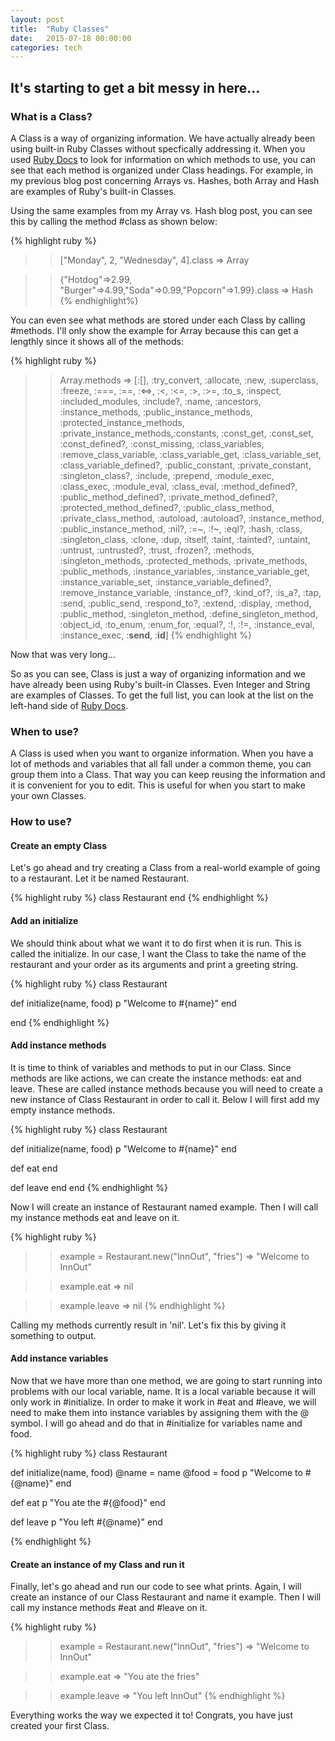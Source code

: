 ```yaml
---
layout: post
title:  "Ruby Classes"
date:   2015-07-18 00:00:00
categories: tech
---
```

<h2>It's starting to get a bit messy in here...</h2>
<h3>What is a Class?</h3>

A Class is a way of organizing information. We have actually already been using built-in Ruby Classes without specfically addressing it. When you used [Ruby Docs][ruby-docs] to look for information on which methods to use, you can see that each method is organized under Class headings. For example, in my previous blog post concerning Arrays vs. Hashes, both Array and Hash are examples of Ruby's built-in Classes.

Using the same examples from my Array vs. Hash blog post, you can see this by calling the method #class as shown below:

{% highlight ruby %}
>> ["Monday", 2, "Wednesday", 4].class
=> Array

>> {"Hotdog"=>2.99, "Burger"=>4.99,"Soda"=>0.99,"Popcorn"=>1.99}.class
=> Hash
{% endhighlight%}

You can even see what methods are stored under each Class by calling #methods. I'll only show the example for Array because this can get a lengthly since it shows all of the methods:

{% highlight ruby %}
>> Array.methods
=> [:[], :try_convert, :allocate, :new, :superclass,
:freeze, :===, :==, :<=>, :<, :<=, :>, :>=,
:to_s, :inspect, :included_modules, :include?,
:name, :ancestors, :instance_methods,
:public_instance_methods, :protected_instance_methods,
:private_instance_methods,:constants, :const_get,
:const_set, :const_defined?, :const_missing,
:class_variables, :remove_class_variable,
:class_variable_get, :class_variable_set,
:class_variable_defined?, :public_constant,
:private_constant, :singleton_class?, :include,
:prepend, :module_exec, :class_exec, :module_eval,
:class_eval, :method_defined?, :public_method_defined?,
:private_method_defined?, :protected_method_defined?,
:public_class_method, :private_class_method, :autoload,
:autoload?, :instance_method, :public_instance_method,
:nil?, :=~, :!~, :eql?, :hash, :class, :singleton_class,
:clone, :dup, :itself, :taint, :tainted?, :untaint,
:untrust, :untrusted?, :trust, :frozen?, :methods,
:singleton_methods, :protected_methods, :private_methods,
:public_methods, :instance_variables, :instance_variable_get,
:instance_variable_set, :instance_variable_defined?,
:remove_instance_variable, :instance_of?, :kind_of?,
:is_a?, :tap, :send, :public_send, :respond_to?, :extend,
:display, :method, :public_method, :singleton_method,
:define_singleton_method, :object_id, :to_enum, :enum_for,
:equal?, :!, :!=, :instance_eval, :instance_exec,
:__send__, :__id__]
{% endhighlight %}

Now that was very long...

So as you can see, Class is just a way of organizing information and we have already been using Ruby's built-in Classes. Even Integer and String are examples of Classes. To get the full list, you can look at the list on the left-hand side of [Ruby Docs][ruby-docs].

<h3>When to use?</h3>

A Class is used when you want to organize information. When you have a lot of methods and variables that all fall under a common theme, you can group them into a Class. That way you can keep reusing the information and it is convenient for you to edit. This is useful for when you start to make your own Classes.

<h3>How to use?</h3>
<h4>Create an empty Class</h4>

Let's go ahead and try creating a Class from a real-world example of going to a restaurant. Let it be named Restaurant.

{% highlight ruby %}
class Restaurant
end
{% endhighlight %}

<h4>Add an initialize</h4>

We should think about what we want it to do first when it is run. This is called the initialize. In our case, I want the Class to take the name of the restaurant and your order as its arguments and print a greeting string.

{% highlight ruby %}
class Restaurant

  def initialize(name, food)
    p "Welcome to #{name}"
  end

end
{% endhighlight %}

<h4>Add instance methods</h4>

It is time to think of variables and methods to put in our Class. Since methods are like actions, we can create the instance methods: eat and leave. These are called instance methods because you will need to create a new instance of Class Restaurant in order to call it. Below I will first add my empty instance methods.

{% highlight ruby %}
class Restaurant

  def initialize(name, food)
    p "Welcome to #{name}"
  end

  def eat
  end

  def leave
  end
end
{% endhighlight %}

Now I will create an instance of Restaurant named example. Then I will call my instance methods eat and leave on it.

{% highlight ruby %}
>> example = Restaurant.new("InnOut", "fries")
=> "Welcome to InnOut"

>> example.eat
=> nil

>> example.leave
=> nil
{% endhighlight %}

Calling my methods currently result in 'nil'. Let's fix this by giving it something to output.

<h4>Add instance variables</h4>

Now that we have more than one method, we are going to start running into problems with our local variable, name. It is a local variable because it will only work in #initialize. In order to make it work in #eat and #leave, we will need to make them into instance variables by assigning them with the @ symbol. I will go ahead and do that in #initialize for variables name and food.

{% highlight ruby %}
class Restaurant

  def initialize(name, food)
    @name = name
    @food = food
    p "Welcome to #{@name}"
  end

  def eat
    p "You ate the #{@food}"
  end

  def leave
    p "You left #{@name}"
  end

{% endhighlight %}

<h4>Create an instance of my Class and run it</h4>

Finally, let's go ahead and run our code to see what prints. Again, I will create an instance of our Class Restaurant and name it example. Then I will call my instance methods #eat and #leave on it.

{% highlight ruby %}
>> example = Restaurant.new("InnOut", "fries")
=> "Welcome to InnOut"

>> example.eat
=> "You ate the fries"

>> example.leave
=> "You left InnOut"
{% endhighlight %}

Everything works the way we expected it to! Congrats, you have just created your first Class.

[ruby-docs]: http://ruby-doc.org/core-2.0.0/